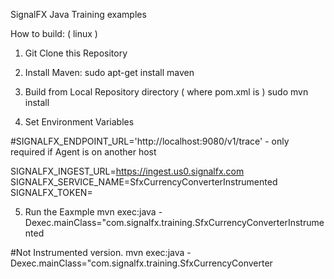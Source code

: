SignalFX Java Training examples


How to build: ( linux )

1. Git Clone this Repository

2. Install Maven:
    sudo apt-get install maven 
    
3. Build from Local Repository directory ( where pom.xml is )
    sudo mvn install
    
4. Set Environment Variables

  
  #SIGNALFX_ENDPOINT_URL='http://localhost:9080/v1/trace' - only required if Agent is on another host

  SIGNALFX_INGEST_URL=https://ingest.us0.signalfx.com
  SIGNALFX_SERVICE_NAME=SfxCurrencyConverterInstrumented
  SIGNALFX_TOKEN=<YourTokenHere>

5. Run the Eaxmple
mvn exec:java -Dexec.mainClass="com.signalfx.training.SfxCurrencyConverterInstrumented

#Not Instrumented version.
mvn exec:java -Dexec.mainClass="com.signalfx.training.SfxCurrencyConverter
